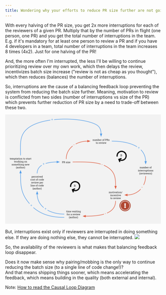 ```yaml
---
title: Wondering why your efforts to reduce PR size further are not going to work?
---
```



With every halving of the PR size, you get 2x more interruptions for each of the reviewers of a given PR.
Multiply that by the number of PRs in flight (one person, one PR) and you get the total number of interruptions in the team.  
E.g. if it's mandatory for at least one person to review a PR and if you have 4 developers in a team, total number of interruptions in the team increases 8 times (4x2). Just for one halving of the PR!


And, the more often I'm interrupted, the less I'll be willing to continue prioritizing review over my own work, which then delays the review, incentivizes batch size increase ("review is not as cheap as you thought"), which then reduces (balances) the number of interruptions.

So, interruptions are the cause of a balancing feedback loop preventing the system from reducing the batch size further.
Meaning, motivation to review is conflicted from two sides (number of interruptions vs size of the PR) which prevents further reduction of PR size by a need to trade-off between these two.

![](/assets/images/pr-balancing-feedback.png)

But, interruptions exist only if reviewers are interrupted in doing something else. If they are doing nothing else, they cannot be interrupted.
![](https://i.giphy.com/media/d3mlE7uhX8KFgEmY/giphy.webp)

So, the availability of the reviewers is what makes that balancing feedback loop disappear.

Does it now make sense why pairing/mobbing is the only way to continue reducing the batch size (to a single line of code change!)?  
And that means shipping things sooner, which means accelerating the feedback, which means building in the quality (both external and internal).  

Note: [How to read the Causal Loop Diagram](https://en.wikipedia.org/wiki/Causal_loop_diagram)

